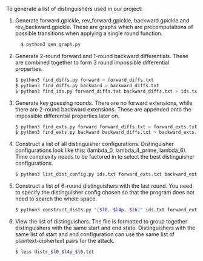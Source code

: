 To generate a list of distinguishers used in our project:

1. Generate forward.gpickle, rev_forward.gpickle, backward.gpickle and rev_backward.gpickle. These are graphs which are precomputations of possible transitions when applying a single round function.

    ```bash
      $ python3 gen_graph.py
    ```

2. Generate 2-round forward and 1-round backward differentials. These are combined together to form 3 round impossible differential properties.

    ```bash
    $ python3 find_diffs.py forward > forward_diffs.txt
    $ python3 find_diffs.py backward > backward_diffs.txt
    $ python3 find_ids.py forward_diffs.txt backward_diffs.txt > ids.txt
    ```

3. Generate key guessing rounds. There are no forward extensions, while there are 2-round backward extensions. These are appended onto the impossible differential properties later on.

    ```bash
    $ python3 find_exts.py forward forward_diffs.txt > forward_exts.txt
    $ python3 find_exts.py backward backward_diffs.txt > backward_exts.txt
    ```

4. Construct a list of all distinguisher configurations. Distinguisher configurations look like this: (lambda_0, lambda_4_prime, lambda_6).
Time complexity needs to be factored in to select the best distinguisher configurations.

    ```bash
    $ python3 list_dist_config.py ids.txt forward_exts.txt backward_exts.txt > dist_configs.txt
    ```

5. Construct a list of 6-round distinguishers with the last round.
You need to specify the distinguisher config chosen so that the program does not need to search the whole space.

    ```bash
    $ python3 construct_dists.py "($l0, $l4p, $l6)" ids.txt forward_exts.txt backward_exts.txt > dists_$l0_$l4p_$l6.txt
    ```

6. View the list of distinguishers.
The file is formatted to group together distinguishers with the same start and end state.
Distinguishers with the same list of start and end configuration can use the same list of plaintext-ciphertext pairs for the attack.

    ```bash
    $ less dists_$l0_$l4p_$l6.txt
    ```
